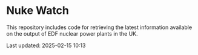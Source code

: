 # Nuke Watch

This repository includes code for retrieving the latest information available on the output of EDF nuclear power plants in the UK.

Last updated: 2025-02-15 10:13